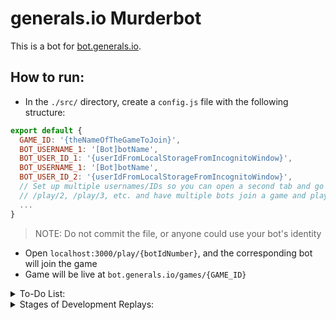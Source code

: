 # generals.io Murderbot

This is a bot for [bot.generals.io](http://bot.generals.io).
<!-- Read the tutorial associated with making a bot at [dev.generals.io/api#tutorial](http://dev.generals.io/api#tutorial). -->

## How to run:

- In the `./src/` directory, create a `config.js` file with the following structure:

```javascript
export default {
  GAME_ID: '{theNameOfTheGameToJoin}',
  BOT_USERNAME_1: '[Bot]botName',
  BOT_USER_ID_1: '{userIdFromLocalStorageFromIncognitoWindow}',
  BOT_USERNAME_1: '[Bot]botName',
  BOT_USER_ID_2: '{userIdFromLocalStorageFromIncognitoWindow}',
  // Set up multiple usernames/IDs so you can open a second tab and go to
  // /play/2, /play/3, etc. and have multiple bots join a game and play each other.
  ...
}
```
> NOTE: Do not commit the file, or anyone could use your bot's identity

 - Open `localhost:3000/play/{botIdNumber}`, and the corresponding bot will join the game
 - Game will be live at `bot.generals.io/games/{GAME_ID}`

<details>

<summary>To-Do List:</summary>

- Fuzzy logic for army consolidation
- Maintain a short histoy, to avoid repeating/undoing actions, and to allow complex actions
- On turn 50, consolidate all newly-generated troops and either attack, expand, explore, or defend

</details>


<details>

<summary>Stages of Development Replays:</summary>

- [most recent failure]
- https://bot.generals.io/replays/BlkI7vOYY (improved decision-making)
- https://bot.generals.io/replays/SerSfIDYF (1st bot win, fast attack with quick expansion)
- https://bot.generals.io/replays/BgvSl-mtK (2x speed, now explores without backtracking so much and uses most-recent army when possible)
- https://bot.generals.io/replays/SlYu2rhuY (now conquers cities)
- https://bot.generals.io/replays/SeHYrHndY (doesn't just shift armies back and forth)
- Emphasize capture of empty spaces (opening 6 turns are optimal)
- Parse game state into actionable data, avoids attacking mountains
- Minimize looping and halt execution on game completion
- Separate socket logic from AI logic

</details>
